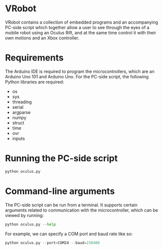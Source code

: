 # VRobot
VRobot contains a collection of embedded programs and an accompanying PC-side script which together allow a user to see through the eyes of a mobile robot using an Oculus Rift, and at the same time control it with their own motions and an Xbox controller.

# Requirements
The Arduino IDE is required to program the microcontrollers, which are an Arduino Uno 101 and Arduino Uno. For the PC-side script, the following Python libraries are required:
- os
- sys
- threading
- serial
- argparse
- numpy
- struct
- time
- ovr
- inputs

# Running the PC-side script
```Python
python oculus.py
```

# Command-line arguments
The PC-side script can be run from a terminal. It supports certain arguments related to communication with the microcontroller, which can be viewed by running:
```Python
python oculus.py --help
```

For example, we can specify a COM port and baud rate like so:
```Python
python oculus.py --port=COM24 --baud=230400
```
